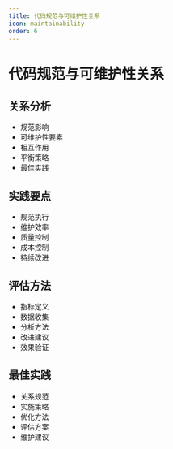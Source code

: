 ```yaml
---
title: 代码规范与可维护性关系
icon: maintainability
order: 6
---
```


# 代码规范与可维护性关系

## 关系分析
- 规范影响
- 可维护性要素
- 相互作用
- 平衡策略
- 最佳实践

## 实践要点
- 规范执行
- 维护效率
- 质量控制
- 成本控制
- 持续改进

## 评估方法
- 指标定义
- 数据收集
- 分析方法
- 改进建议
- 效果验证

## 最佳实践
- 关系规范
- 实施策略
- 优化方法
- 评估方案
- 维护建议
